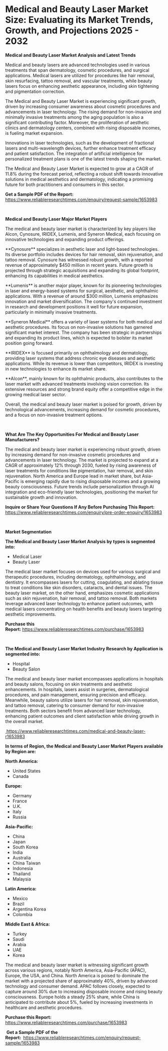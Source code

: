 <p><h1>Medical and Beauty Laser Market Size: Evaluating its Market Trends, Growth, and Projections 2025 - 2032</h1></p><p><strong>Medical and Beauty Laser Market Analysis and Latest Trends</strong></p>
<p><p>Medical and beauty lasers are advanced technologies used in various treatments that span dermatology, cosmetic procedures, and surgical applications. Medical lasers are utilized for procedures like hair removal, skin resurfacing, tattoo removal, and vascular treatments, while beauty lasers focus on enhancing aesthetic appearance, including skin tightening and pigmentation correction.</p><p>The Medical and Beauty Laser Market is experiencing significant growth, driven by increasing consumer awareness about cosmetic procedures and advancements in laser technology. The rising demand for non-invasive and minimally invasive treatments among the aging population is also a significant contributing factor. Moreover, the proliferation of aesthetic clinics and dermatology centers, combined with rising disposable incomes, is fueling market expansion.</p><p>Innovations in laser technologies, such as the development of fractional lasers and multi-wavelength devices, further enhance treatment efficacy and patient satisfaction. The integration of artificial intelligence for personalized treatment plans is one of the latest trends shaping the market.</p><p>The Medical and Beauty Laser Market is expected to grow at a CAGR of 11.8% during the forecast period, reflecting a robust shift towards innovative solutions in medical aesthetics and dermatology, indicating a promising future for both practitioners and consumers in this sector.</p></p>
<p><strong>Get a Sample PDF of the Report:&nbsp;</strong> <a href="https://www.reliableresearchtimes.com/enquiry/request-sample/1653983?utm_campaign=3357&utm_medium=2&utm_source=Github&utm_content=ia&utm_term=18042025&utm_id=medical-and-beauty-laser">https://www.reliableresearchtimes.com/enquiry/request-sample/1653983</a></p>
<p>&nbsp;</p>
<p><strong>Medical and Beauty Laser Major Market Players</strong></p>
<p><p>The medical and beauty laser market is characterized by key players like Alcon, Cynosure, IRIDEX, Lumenis, and Syneron Medical, each focusing on innovative technologies and expanding product offerings.</p><p>**Cynosure** specializes in aesthetic laser and light-based technologies. Its diverse portfolio includes devices for hair removal, skin rejuvenation, and tattoo removal. Cynosure has witnessed robust growth, with a reported revenue of approximately $450 million in recent years. Future growth is projected through strategic acquisitions and expanding its global footprint, enhancing its capabilities in medical aesthetics.</p><p>**Lumenis** is another major player, known for its pioneering technologies in laser and energy-based systems for surgical, aesthetic, and ophthalmic applications. With a revenue of around $300 million, Lumenis emphasizes innovation and market diversification. The company's continued investment in research and development positions it well for future expansion, particularly in minimally invasive treatments.</p><p>**Syneron Medical** offers a variety of laser systems for both medical and aesthetic procedures. Its focus on non-invasive solutions has garnered significant market interest. The company has been strategic in partnerships and expanding its product lines, which is expected to bolster its market position going forward.</p><p>**IRIDEX** is focused primarily on ophthalmology and dermatology, providing laser systems that address chronic eye diseases and aesthetic applications. While its revenue is lower than competitors, IRIDEX is investing in new technologies to enhance its market share.</p><p>**Alcon**, mainly known for its ophthalmic products, also contributes to the laser market with advanced treatments involving vision correction. Its extensive resources and strong brand equity offer a competitive edge in the growing medical laser sector.</p><p>Overall, the medical and beauty laser market is poised for growth, driven by technological advancements, increasing demand for cosmetic procedures, and a focus on non-invasive treatment options.</p></p>
<p>&nbsp;</p>
<p><strong>What Are The Key Opportunities For Medical and Beauty Laser Manufacturers?</strong></p>
<p><p>The medical and beauty laser market is experiencing robust growth, driven by increasing demand for non-invasive cosmetic procedures and advancements in laser technology. The market is projected to expand at a CAGR of approximately 12% through 2030, fueled by rising awareness of laser treatments for conditions like pigmentation, hair removal, and skin rejuvenation. North America and Europe lead in market share, but Asia-Pacific is emerging rapidly due to rising disposable incomes and a growing beauty consciousness. Future trends include personalization through AI integration and eco-friendly laser technologies, positioning the market for sustainable growth and innovation.</p></p>
<p><strong>Inquire or Share Your Questions If Any Before Purchasing This Report:</strong> <a href="https://www.reliableresearchtimes.com/enquiry/pre-order-enquiry/1653983?utm_campaign=3357&utm_medium=2&utm_source=Github&utm_content=ia&utm_term=18042025&utm_id=medical-and-beauty-laser">https://www.reliableresearchtimes.com/enquiry/pre-order-enquiry/1653983</a></p>
<p>&nbsp;</p>
<p><strong>Market Segmentation</strong></p>
<p><strong>The Medical and Beauty Laser Market Analysis by types is segmented into:</strong></p>
<p><ul><li>Medical Laser</li><li>Beauty Laser</li></ul></p>
<p><p>The medical laser market focuses on devices used for various surgical and therapeutic procedures, including dermatology, ophthalmology, and dentistry. It encompasses lasers for cutting, coagulating, and ablating tissue to treat conditions like skin disorders, cataracts, and dental issues. The beauty laser market, on the other hand, emphasizes cosmetic applications such as skin rejuvenation, hair removal, and tattoo removal. Both markets leverage advanced laser technology to enhance patient outcomes, with medical lasers concentrating on health benefits and beauty lasers targeting aesthetic improvements.</p></p>
<p><strong>Purchase this Report:&nbsp;</strong><a href="https://www.reliableresearchtimes.com/purchase/1653983?utm_campaign=3357&utm_medium=2&utm_source=Github&utm_content=ia&utm_term=18042025&utm_id=medical-and-beauty-laser">https://www.reliableresearchtimes.com/purchase/1653983</a></p>
<p>&nbsp;</p>
<p><strong>The Medical and Beauty Laser Market Industry Research by Application is segmented into:</strong></p>
<p><ul><li>Hospital</li><li>Beauty Salon</li></ul></p>
<p><p>The medical and beauty laser market encompasses applications in hospitals and beauty salons, focusing on skin treatments and aesthetic enhancements. In hospitals, lasers assist in surgeries, dermatological procedures, and pain management, ensuring precision and efficacy. Meanwhile, beauty salons utilize lasers for hair removal, skin rejuvenation, and tattoo removal, catering to consumer demand for non-invasive treatments. Both sectors benefit from advanced laser technology, enhancing patient outcomes and client satisfaction while driving growth in the overall market.</p></p>
<p><a href="https://www.reliableresearchtimes.com/medical-and-beauty-laser-r1653983?utm_campaign=3357&utm_medium=2&utm_source=Github&utm_content=ia&utm_term=18042025&utm_id=medical-and-beauty-laser">&nbsp;https://www.reliableresearchtimes.com/medical-and-beauty-laser-r1653983</a></p>
<p><strong>In terms of Region, the Medical and Beauty Laser Market Players available by Region are:</strong></p>
<p>
    <p> <strong> North America: </strong>
        <ul>
            <li>United States</li>
            <li>Canada</li>
        </ul>
        </p> 
    <p> <strong> Europe: </strong>
        <ul>
            <li>Germany</li>
            <li>France</li>
            <li>U.K.</li>
            <li>Italy</li>
            <li>Russia</li>
        </ul>
        </p> 
    <p> <strong> Asia-Pacific: </strong>
        <ul>
            <li>China</li>
            <li>Japan</li>
            <li>South Korea</li>
            <li>India</li>
            <li>Australia</li>
            <li>China Taiwan</li>
            <li>Indonesia</li>
            <li>Thailand</li>
            <li>Malaysia</li>
        </ul>
        </p> 
    <p> <strong> Latin America: </strong>
        <ul>
            <li>Mexico</li>
            <li>Brazil</li>
            <li>Argentina Korea</li>
            <li>Colombia</li>
        </ul>
        </p> 
    <p> <strong> Middle East & Africa: </strong>
        <ul>
            <li>Turkey</li>
            <li>Saudi</li>
            <li>Arabia</li>
            <li>UAE</li>
            <li>Korea</li>
        </ul>
    </p>
    </p>
<p><p>The medical and beauty laser market is witnessing significant growth across various regions, notably North America, Asia-Pacific (APAC), Europe, the USA, and China. North America is poised to dominate the market with a projected share of approximately 40%, driven by advanced technology and consumer demand. APAC follows closely, expected to capture around 30% due to increasing disposable income and rising beauty consciousness. Europe holds a steady 25% share, while China is anticipated to contribute about 5%, fueled by increasing investments in healthcare and aesthetic procedures.</p></p>
<p><strong>Purchase this Report: </strong><a href="https://www.reliableresearchtimes.com/purchase/1653983?utm_campaign=3357&utm_medium=2&utm_source=Github&utm_content=ia&utm_term=18042025&utm_id=medical-and-beauty-laser">https://www.reliableresearchtimes.com/purchase/1653983</a></p>
<p>&nbsp;<strong>Get a Sample PDF of the Report:&nbsp;&nbsp;</strong><a href="https://www.reliableresearchtimes.com/enquiry/request-sample/1653983?utm_campaign=3357&utm_medium=2&utm_source=Github&utm_content=ia&utm_term=18042025&utm_id=medical-and-beauty-laser">https://www.reliableresearchtimes.com/enquiry/request-sample/1653983</a></p>
<p><strong></strong></p>
<p><p></p><p></p><p></p></p>